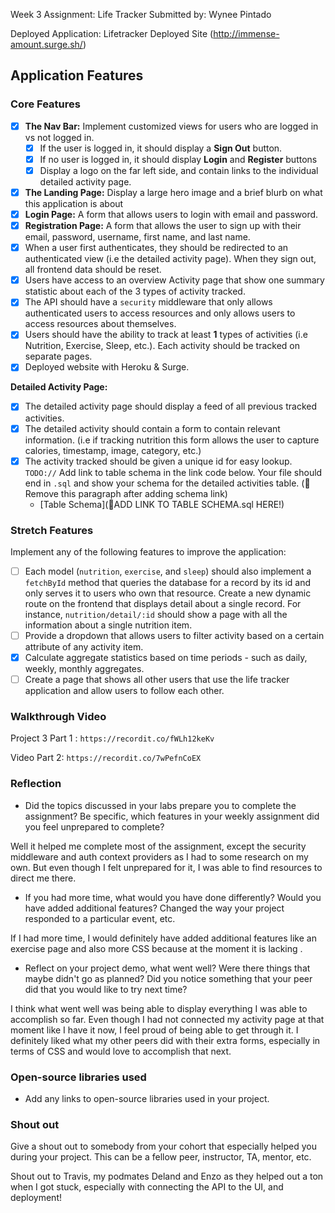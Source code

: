 Week 3 Assignment: Life Tracker
Submitted by: Wynee Pintado

Deployed Application: Lifetracker Deployed Site (http://immense-amount.surge.sh/)

## Application Features

### Core Features

- [X] **The Nav Bar:** Implement customized views for users who are logged in vs not logged in.
  - [X] If the user is logged in, it should display a **Sign Out** button. 
  - [X] If no user is logged in, it should display **Login** and **Register** buttons
  - [X] Display a logo on the far left side, and contain links to the individual detailed activity page. 
- [X] **The Landing Page:** Display a large hero image and a brief blurb on what this application is about
- [X] **Login Page:** A form that allows users to login with email and password.
- [X] **Registration Page:** A form that allows the user to sign up with their email, password, username, first name, and last name.
- [X] When a user first authenticates, they should be redirected to an authenticated view (i.e the detailed activity page). When they sign out, all frontend data should be reset.
- [X] Users have access to an overview Activity page that show one summary statistic about each of the 3 types of activity tracked.
- [X] The API should have a `security` middleware that only allows authenticated users to access resources and only allows users to access resources about themselves. 
- [X] Users should have the ability to track at least **1** types of activities (i.e Nutrition, Exercise, Sleep, etc.). Each activity should be tracked on separate pages.
- [X] Deployed website with Heroku & Surge. 

**Detailed Activity Page:**
- [X] The detailed activity page should display a feed of all previous tracked activities.
- [X] The detailed activity should contain a form to contain relevant information. (i.e if tracking nutrition this form allows the user to capture calories, timestamp, image, category, etc.) 
- [X] The activity tracked should be given a unique id for easy lookup.
  `TODO://` Add link to table schema in the link code below. Your file should end in `.sql` and show your schema for the detailed activities table. (🚫 Remove this paragraph after adding schema link)
  * [Table Schema](📝ADD LINK TO TABLE SCHEMA.sql HERE!) 

### Stretch Features

Implement any of the following features to improve the application:
- [ ] Each model (`nutrition`, `exercise`, and `sleep`) should also implement a `fetchById` method that queries the database for a record by its id and only serves it to users who own that resource. Create a new dynamic route on the frontend that displays detail about a single record. For instance, `nutrition/detail/:id` should show a page with all the information about a single nutrition item.
- [ ] Provide a dropdown that allows users to filter activity based on a certain attribute of any activity item.
- [X] Calculate aggregate statistics based on time periods - such as daily, weekly, monthly aggregates.
- [ ] Create a page that shows all other users that use the life tracker application and allow users to follow each other.

### Walkthrough Video

Project 3 Part 1 :
`https://recordit.co/fWLh12keKv`

Video Part 2:
`https://recordit.co/7wPefnCoEX`

### Reflection

* Did the topics discussed in your labs prepare you to complete the assignment? Be specific, which features in your weekly assignment did you feel unprepared to complete?

Well it helped me complete most of the assignment, except the security middleware and auth context providers as I had to some research on my own. But even though I felt unprepared for it, I was able to find resources to direct me there.

* If you had more time, what would you have done differently? Would you have added additional features? Changed the way your project responded to a particular event, etc.
  
If I had more time, I would definitely have added additional features like an exercise page and also more CSS because at the moment it is lacking .

* Reflect on your project demo, what went well? Were there things that maybe didn't go as planned? Did you notice something that your peer did that you would like to try next time?

I think what went well was being able to display everything I was able to accomplish so far. Even though I had not connected my activity page at that moment like I have it now, I feel proud of being able to get through it. I definitely liked what my other peers did with their extra forms, especially in terms of CSS and would love to accomplish that next.

### Open-source libraries used

- Add any links to open-source libraries used in your project.

### Shout out

Give a shout out to somebody from your cohort that especially helped you during your project. This can be a fellow peer, instructor, TA, mentor, etc.

Shout out to Travis, my podmates Deland and Enzo as they helped out a ton when I got stuck, especially with connecting the API to the UI, and deployment! 
